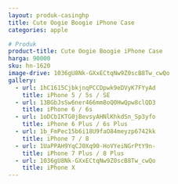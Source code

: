```yaml
---
layout: produk-casinghp
title: Cute Oogie Boogie iPhone Case
categories: apple

# Produk
product-title: Cute Oogie Boogie iPhone Case
harga: 90000
sku: hn-1620
image-drive: 1036gU8Nk-GXxECtqNw9Z0scB8Tw_cwQo
gallery:
  - url: 1hC1615CjbkjnqPCCDpwk9eDVyK7FYyAd
    title: iPhone 5 / 5s / SE
  - url: 13BGbJsSw6ner466mm8oQ0HwQpw8clQD3
    title: iPhone 6 / 6s
  - url: 1oDCbIKTG0jBevsyAHNlKhkdSn_Sp3yfo
    title: iPhone 6 Plus / 6s Plus
  - url: 1b_FmPec15b6i18U9faO84meyzp6742kk
    title: iPhone 7 / 8
  - url: 1UaPPAH9YqCJ0Xq90-HoVYeiNGrPtY9n-
    title: iPhone 7 Plus / 8 Plus
  - url: 1036gU8Nk-GXxECtqNw9Z0scB8Tw_cwQo
    title: iPhone X
---
```

